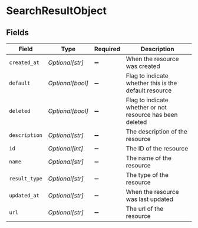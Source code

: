# SearchResultObject


## Fields

| Field                                                     | Type                                                      | Required                                                  | Description                                               |
| --------------------------------------------------------- | --------------------------------------------------------- | --------------------------------------------------------- | --------------------------------------------------------- |
| `created_at`                                              | *Optional[str]*                                           | :heavy_minus_sign:                                        | When the resource was created                             |
| `default`                                                 | *Optional[bool]*                                          | :heavy_minus_sign:                                        | Flag to indicate whether this is the default resource     |
| `deleted`                                                 | *Optional[bool]*                                          | :heavy_minus_sign:                                        | Flag to indicate whether or not resource has been deleted |
| `description`                                             | *Optional[str]*                                           | :heavy_minus_sign:                                        | The description of the resource                           |
| `id`                                                      | *Optional[int]*                                           | :heavy_minus_sign:                                        | The ID of the resource                                    |
| `name`                                                    | *Optional[str]*                                           | :heavy_minus_sign:                                        | The name of the resource                                  |
| `result_type`                                             | *Optional[str]*                                           | :heavy_minus_sign:                                        | The type of the resource                                  |
| `updated_at`                                              | *Optional[str]*                                           | :heavy_minus_sign:                                        | When the resource was last updated                        |
| `url`                                                     | *Optional[str]*                                           | :heavy_minus_sign:                                        | The url of the resource                                   |